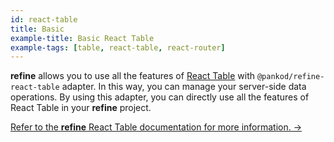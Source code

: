```yaml
---
id: react-table
title: Basic
example-title: Basic React Table
example-tags: [table, react-table, react-router]
---
```


**refine** allows you to use all the features of [React Table](https://react-table.tanstack.com/) with `@pankod/refine-react-table` adapter. In this way, you can manage your server-side data operations. By using this adapter, you can directly use all the features of React Table in your **refine** project.

[Refer to the **refine** React Table documentation for more information. →](/docs/3.xx.xx/packages/documentation/react-table/)

<CodeSandboxExample path="table-react-table-basic" />

